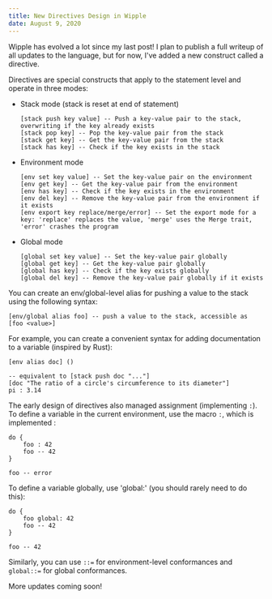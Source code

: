 ```yaml
---
title: New Directives Design in Wipple
date: August 9, 2020
---
```


Wipple has evolved a lot since my last post! I plan to publish a full writeup of all updates to the language, but for now, I've added a new construct called a directive.

Directives are special constructs that apply to the statement level and operate in three modes:

-   Stack mode (stack is reset at end of statement)

        [stack push key value] -- Push a key-value pair to the stack, overwriting if the key already exists
        [stack pop key] -- Pop the key-value pair from the stack
        [stack get key] -- Get the key-value pair from the stack
        [stack has key] -- Check if the key exists in the stack

-   Environment mode

        [env set key value] -- Set the key-value pair on the environment
        [env get key] -- Get the key-value pair from the environment
        [env has key] -- Check if the key exists in the environment
        [env del key] -- Remove the key-value pair from the environment if it exists
        [env export key replace/merge/error] -- Set the export mode for a key: 'replace' replaces the value, 'merge' uses the Merge trait, 'error' crashes the program

-   Global mode

        [global set key value] -- Set the key-value pair globally
        [global get key] -- Get the key-value pair globally
        [global has key] -- Check if the key exists globally
        [global del key] -- Remove the key-value pair globally if it exists

You can create an env/global-level alias for pushing a value to the stack using the following syntax:

    [env/global alias foo] -- push a value to the stack, accessible as [foo <value>]

For example, you can create a convenient syntax for adding documentation to a variable (inspired by Rust):

    [env alias doc] ()

    -- equivalent to [stack push doc "..."]
    [doc "The ratio of a circle's circumference to its diameter"]
    pi : 3.14

The early design of directives also managed assignment (implementing `:`). To define a variable in the current environment, use the macro `:`, which is implemented :

    do {
        foo : 42
        foo -- 42
    }

    foo -- error

To define a variable globally, use 'global:' (you should rarely need to do this):

    do {
        foo global: 42
        foo -- 42
    }

    foo -- 42

Similarly, you can use `::=` for environment-level conformances and `global::=` for global conformances.

More updates coming soon!
